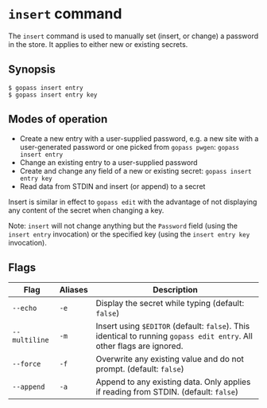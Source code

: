 # `insert` command

The `insert` command is used to manually set (insert, or change) a password in the store. It applies to either new or existing secrets.

## Synopsis

```
$ gopass insert entry
$ gopass insert entry key
```

## Modes of operation

* Create a new entry with a user-supplied password, e.g. a new site with a user-generated password or one picked from `gopass pwgen`: `gopass insert entry`
* Change an existing entry to a user-supplied password
* Create and change any field of a new or existing secret: `gopass insert entry key`
* Read data from STDIN and insert (or append) to a secret

Insert is similar in effect to `gopass edit` with the advantage of not displaying any content of the secret when changing a key.

Note: `insert` will not change anything but the `Password` field (using the `insert entry` invocation) or the specified key (using the `insert entry key` invocation).

## Flags

| Flag          | Aliases | Description                                                                                                            |
|---------------|---------|------------------------------------------------------------------------------------------------------------------------|
| `--echo`      | `-e`    | Display the secret while typing (default: `false`)                                                                     |
| `--multiline` | `-m`    | Insert using `$EDITOR` (default: `false`). This identical to running `gopass edit entry`. All other flags are ignored. |
| `--force`     | `-f`    | Overwrite any existing value and do not prompt. (default: `false`)                                                     |
| `--append`    | `-a`    | Append to any existing data. Only applies if reading from STDIN. (default: `false`)                                    |

